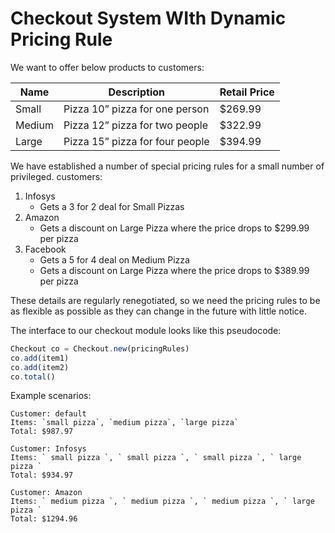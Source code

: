 # Checkout System WIth Dynamic Pricing Rule


We want to offer below products to customers:

| Name  | Description | Retail Price |
| ------------- | ------------- |------------- |
| Small  |  Pizza 10” pizza for one person  | $269.99  |
| Medium  |  Pizza 12” pizza for two people  | $322.99 |
| Large  | Pizza 15” pizza for four people |$394.99  |


We have established a number of special pricing rules for a small number of privileged.
customers:
1. Infosys
    - Gets a 3 for 2 deal for Small Pizzas
2. Amazon
    - Gets a discount on Large Pizza where the price drops to $299.99 per pizza
3. Facebook
    - Gets a 5 for 4 deal on Medium Pizza
    - Gets a discount on Large Pizza where the price drops to $389.99 per pizza

These details are regularly renegotiated, so we need the pricing rules to be as flexible as possible as they can change in the future with little notice.

The interface to our checkout module looks like this pseudocode:

```javascript
Checkout co = Checkout.new(pricingRules)
co.add(item1)
co.add(item2)
co.total()
 ``` 


Example scenarios:
```
Customer: default
Items: `small pizza`, `medium pizza`, `large pizza`
Total: $987.97

Customer: Infosys
Items: ` small pizza `, ` small pizza `, ` small pizza `, ` large pizza `
Total: $934.97

Customer: Amazon
Items: ` medium pizza `, ` medium pizza `, ` medium pizza `, ` large pizza `
Total: $1294.96
```